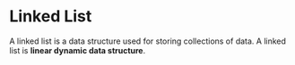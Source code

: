 # Linked List
A linked list is a data structure used for storing collections of data. A linked list is **linear dynamic data structure**. 
